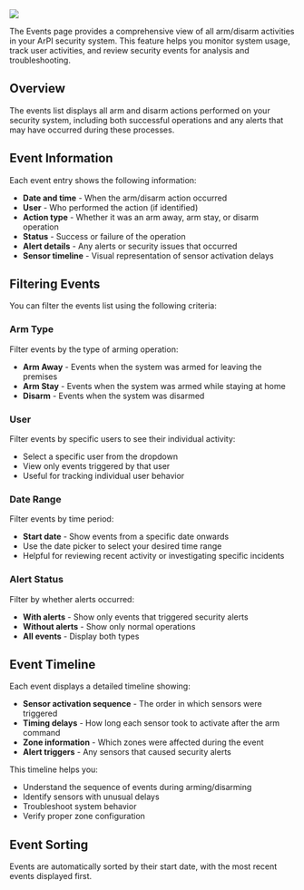 <img src="https://img.shields.io/badge/Access-User-orange?style=square">

The Events page provides a comprehensive view of all arm/disarm activities in your ArPI security system. This feature helps you monitor system usage, track user activities, and review security events for analysis and troubleshooting.

## Overview

The events list displays all arm and disarm actions performed on your security system, including both successful operations and any alerts that may have occurred during these processes.

## Event Information

Each event entry shows the following information:

* **Date and time** - When the arm/disarm action occurred
* **User** - Who performed the action (if identified)
* **Action type** - Whether it was an arm away, arm stay, or disarm operation
* **Status** - Success or failure of the operation
* **Alert details** - Any alerts or security issues that occurred
* **Sensor timeline** - Visual representation of sensor activation delays

## Filtering Events

You can filter the events list using the following criteria:

### Arm Type
Filter events by the type of arming operation:

* **Arm Away** - Events when the system was armed for leaving the premises
* **Arm Stay** - Events when the system was armed while staying at home
* **Disarm** - Events when the system was disarmed

### User
Filter events by specific users to see their individual activity:

* Select a specific user from the dropdown
* View only events triggered by that user
* Useful for tracking individual user behavior

### Date Range
Filter events by time period:

* **Start date** - Show events from a specific date onwards
* Use the date picker to select your desired time range
* Helpful for reviewing recent activity or investigating specific incidents

### Alert Status
Filter by whether alerts occurred:

* **With alerts** - Show only events that triggered security alerts
* **Without alerts** - Show only normal operations
* **All events** - Display both types

## Event Timeline

Each event displays a detailed timeline showing:

* **Sensor activation sequence** - The order in which sensors were triggered
* **Timing delays** - How long each sensor took to activate after the arm command
* **Zone information** - Which zones were affected during the event
* **Alert triggers** - Any sensors that caused security alerts

This timeline helps you:
* Understand the sequence of events during arming/disarming
* Identify sensors with unusual delays
* Troubleshoot system behavior
* Verify proper zone configuration

## Event Sorting

Events are automatically sorted by their start date, with the most recent events displayed first.
